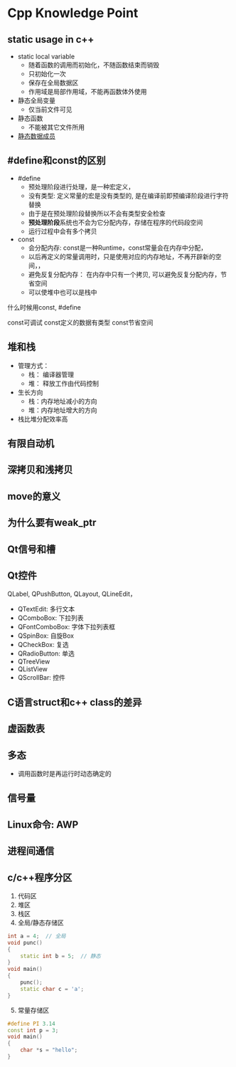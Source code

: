 # Cpp Knowledge Point

## static usage in c++

- static local variable
  - 随着函数的调用而初始化，不随函数结束而销毁
  - 只初始化一次
  - 保存在全局数据区
  - 作用域是局部作用域，不能再函数体外使用
- 静态全局变量
  - 仅当前文件可见
- 静态函数
  - 不能被其它文件所用
- [静态数据成员](c++-static-member.md)

## \#define和const的区别

- \#define
  - 预处理阶段进行处理，是一种宏定义，
  - 没有类型: 定义常量的宏是没有类型的, 是在编译前即预编译阶段进行字符替换
  - 由于是在预处理阶段替换所以不会有类型安全检查
  - **预处理阶段**系统也不会为它分配内存，存储在程序的代码段空间
  - 运行过程中会有多个拷贝
- const  
  - 会分配内存: const是一种Runtime，const常量会在内存中分配，
  - 以后再定义的常量调用时，只是使用对应的内存地址，不再开辟新的空间，，
  - 避免反复分配内存： 在内存中只有一个拷贝, 可以避免反复分配内存，节省空间
  - 可以使堆中也可以是栈中

什么时候用const, \#define

const可调试
const定义的数据有类型
const节省空间

## 堆和栈

- 管理方式：
  - 栈： 编译器管理 
  - 堆： 释放工作由代码控制
- 生长方向  
  - 栈：内存地址减小的方向
  - 堆：内存地址增大的方向
- 栈比堆分配效率高

## 有限自动机

## 深拷贝和浅拷贝

## move的意义

## 为什么要有weak_ptr

## Qt信号和槽

## Qt控件

QLabel, QPushButton, QLayout, QLineEdit，

- QTextEdit: 多行文本
- QComboBox: 下拉列表
- QFontComboBox: 字体下拉列表框
- QSpinBox: 自旋Box
- QCheckBox: 复选
- QRadioButton: 单选
- QTreeView
- QListView
- QScrollBar: 控件

## C语言struct和c++ class的差异

## 虚函数表

## 多态

- 调用函数时是再运行时动态确定的

## 信号量

## Linux命令: AWP

## 进程间通信

## c/c++程序分区

1. 代码区
2. 堆区
3. 栈区
4. 全局/静态存储区

```c++
int a = 4;  // 全局
void punc()
{
    static int b = 5;  // 静态
}
void main()
{
    punc();
    static char c = 'a';
}
```

5. 常量存储区

```c++
#define PI 3.14
const int p = 3;
void main()
{
    char *s = "hello";
}
```
